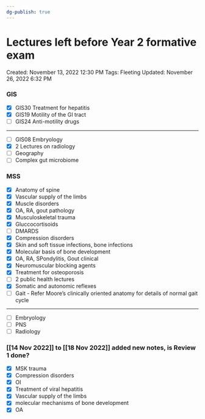```yaml
---
dg-publish: true
---
```


# Lectures left before Year 2 formative exam

Created: November 13, 2022 12:30 PM
Tags: Fleeting
Updated: November 26, 2022 6:32 PM

### GIS

- [x]  GIS30 Treatment for hepatitis
- [x]  GIS19 Motility of the GI tract
- [ ]  GIS24 Anti-motility drugs

---

- [ ]  GIS08 Embryology
- [x]  2 Lectures on radiology
- [ ]  Geography
- [ ]  Complex gut microbiome

### MSS

- [x]  Anatomy of spine
- [x]  Vascular supply of the limbs
- [x]  Muscle disorders
- [x]  OA, RA, gout pathology
- [x]  Musculoskeletal trauma
- [x]  Gluccocortisoids
- [ ]  DMARDS
- [x]  Compression disorders
- [x]  Skin and soft tissue infections, bone infections
- [x]  Molecular basis of bone development
- [x]  OA, RA, SPondylitis, Gout clinical
- [x]  Neuromuscular blocking agents
- [x]  Treatment for osteoporosis
- [ ]  2 public health lectures
- [x]  Somatic and autonomic reflexes
- [ ]  Gait - Refer Moore’s clinically oriented anatomy for details of normal gait cycle

---

- [ ]  Embryology
- [ ]  PNS
- [ ]  Radiology

### [[14 Nov 2022]] to [[18 Nov 2022]] added new notes, is Review 1 done?

- [x]  MSK trauma
- [x]  Compression disorders
- [x]  OI
- [x]  Treatment of viral hepatitis
- [x]  Vascular supply of the limbs
- [x]  molecular mechanisms of bone development
- [x]  OA